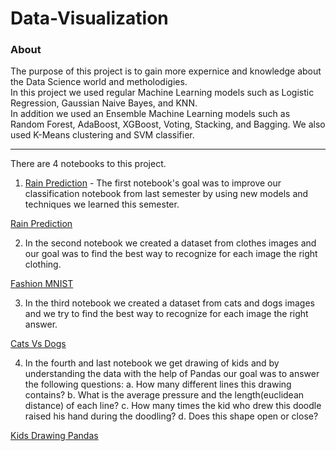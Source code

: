 # Data-Visualization

### About
The purpose of this project is to gain more expernice and knowledge about the Data Science world and metholodigies.  
In this project we used regular Machine Learning models such as Logistic Regression, Gaussian Naive Bayes, and KNN.  
In addition we used an Ensemble Machine Learning models such as Random Forest, AdaBoost, XGBoost, Voting, Stacking, and Bagging.
We also used K-Means clustering and SVM classifier.
____

There are 4 notebooks to this project.

1. <a href="https://github.com/netanellevine/Data-Visualization/blob/main/Rain%20Prediction.ipynb" target="_blank">Rain Prediction</a> - The first notebook's goal was to improve our classification notebook from last semester by using new models and techniques we learned this semester.

<a href="https://github.com/netanellevine/Data-Visualization/blob/main/Rain%20Prediction.ipynb" target="_blank">Rain Prediction</a>

2. In the second notebook we created a dataset from clothes images and our goal was to find the best way to recognize for each image the right clothing.

<a href="https://github.com/netanellevine/Data-Visualization/blob/main/Fashion_MNIST.ipynb" target="_blank">Fashion MNIST</a>

3. In the third notebook we created a dataset from cats and dogs images and we try to find the best way to recognize for each image the right answer.

 <a href="https://github.com/netanellevine/Data-Visualization/blob/main/Cats%20Vs%20Dogs%20-%20Classification-checkpoint.ipynb/" target="_blank">Cats Vs Dogs</a>

4. In the fourth and last notebook we get drawing of kids and by understanding the data with the help of Pandas our goal was to answer the following questions:
  a. How many different lines this drawing contains? 
  b. What is the average pressure and the length(euclidean distance) of each line?
  c. How many times the kid who drew this doodle raised his hand during the doodling?
  d. Does this shape open or close?
 
 <a href="https://github.com/netanellevine/Data-Visualization/blob/main/kids_drawing_pandas.ipynb" target="_blank">Kids Drawing Pandas</a>




